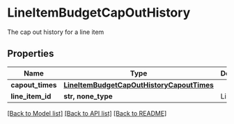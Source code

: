 # LineItemBudgetCapOutHistory

The cap out history for a line item

## Properties
Name | Type | Description | Notes
------------ | ------------- | ------------- | -------------
**capout_times** | [**LineItemBudgetCapOutHistoryCapoutTimes**](LineItemBudgetCapOutHistoryCapoutTimes.md) |  | [optional] 
**line_item_id** | **str, none_type** | Line Item Id | [optional] 

[[Back to Model list]](../README.md#documentation-for-models) [[Back to API list]](../README.md#documentation-for-api-endpoints) [[Back to README]](../README.md)


